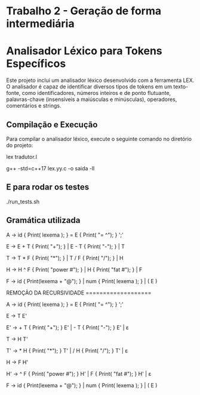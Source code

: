 # Trabalho 2 - Geração de forma intermediária

# Analisador Léxico para Tokens Específicos
Este projeto inclui um analisador léxico desenvolvido com a ferramenta LEX. O analisador é capaz de identificar diversos tipos de tokens em um texto-fonte, como identificadores, números inteiros e de ponto flutuante, palavras-chave (insensíveis a maiúsculas e minúsculas), operadores, comentários e strings.

## Compilação e Execução
Para compilar o analisador léxico, execute o seguinte comando no diretório do projeto:

lex tradutor.l

g++ -std=c++17 lex.yy.c -o saida -ll

## E para rodar os testes

./run_tests.sh

## Gramática utilizada

A -> id { Print( lexema ); } = E { Print( "= ^"); } ';'

E -> E + T { Print( "+"); }
   | E - T { Print( "-"); }
   | T
   
T -> T * F { Print( "*"); }
   | T / F { Print( "/"); }
   | H

H -> H ^ F { Print( "power #"); }
   | H { Print( "fat #"); }
   | F
   
F -> id { Print(lexema + "@"); }
| num { Print( lexema ); }
| ( E )


REMOÇÃO DA RECURSIVIDADE ===================

A -> id { Print( lexema ); } = E { Print( "= ^"); } ';'
   
E -> T E'

E' -> + T { Print( "+"); } E'
	| - T { Print( "-"); } E'
	| ε   
   
T -> H T'


T' -> * H { Print( "*"); } T'
   | / H { Print( "/"); } T'
   | ε
   
H -> F H'   

H' -> ^ F { Print( "power #"); } H'
   | F { Print( "fat #"); } H'
   | ε
   
F -> id { Print(lexema + "@"); }
| num { Print( lexema ); }
| ( E )

